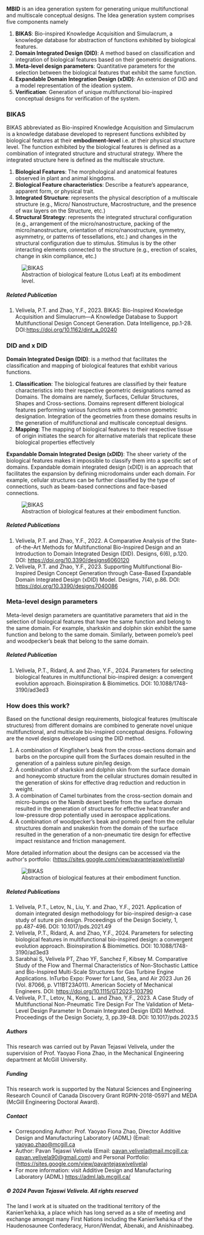 **MBID** is an idea generation system for generating unique multifunctional and multiscale conceptual designs. The Idea generation system comprises five components namely

1. **BIKAS**: Bio-inspired Knowledge Acquisition and Simulacrum, a knowledge database for abstraction of functions exhibited by biological features.
2. **Domain Integrated Design (DID)**: A method based on classification and integration of biological features based on their geometric designations.
3. **Meta-level design parameters**: Quantitative parameters for the selection between the biological features that exhibit the same function.
4. **Expandable Domain Integration Design (xDID)**: An extension of DID and a model representation of the ideation system.
5. **Verification**: Generation of unique multifunctional bio-inspired conceptual designs for verification of the system.

### BIKAS

BIKAS abbreviated as Bio-inspired Knowledge Acquisition and Simulacrum is a knowledge database developed to represent functions exhibited by biological features at their **embodiment-level** i.e. at their physical structure level. The function exhibited by the biological features is defined as a combination of integrated structure and structural strategy. Where the integrated structure here is defined as the multiscale structure.

1. **Biological Features**: The morphological and anatomical features observed in plant and animal kingdoms. 
2. **Biological Feature characteristics**: Describe a feature’s appearance, apparent form, or physical trait.
3. **Integrated Structure**: represents the physical description of a multiscale structure (e.g., Micro/ Nanostructure, Macrostructure, and the presence of wax layers on the Structure, etc.)
4. **Structural Strategy**: represents the integrated structural configuration (e.g., arrangement of the micro/nanostructure, packing of the micro/nanostructure, orientation of micro/nanostructure, symmetry, asymmetry, or patterns of 
 tessellations, etc.) and changes in the structural configuration due to stimulus. Stimulus is by the other interacting elements connected to the structure (e.g., erection of scales, change in skin compliance, etc.)

<figure>
    <img src="Image-2.png"
         alt="BIKAS">
    <figcaption>Abstraction of biological feature (Lotus Leaf) at its embodiment level.</figcaption>
</figure>

##### Related Publication

1. Velivela, P.T. and Zhao, Y.F., 2023. BIKAS: Bio-Inspired Knowledge Acquisition and Simulacrum—A Knowledge Database to Support Multifunctional Design Concept Generation. Data Intelligence, pp.1-28.  DOI:https://doi.org/10.1162/dint_a_00240 

### DID and x DID

**Domain Integrated Design (DID)**: is a method that facilitates the classification and mapping of biological features that exhibit various functions. 
1. **Classification**: The biological features are classified by their feature characteristics into their respective geometric designations named as Domains. The domains are namely, Surfaces, Cellular Structures, Shapes and Cross-sections. Domains represent different biological features performing various functions with a common geometric designation.
Integration of the geometries from these domains results in the generation of multifunctional and multiscale conceptual designs.  
2. **Mapping**: The mapping of biological features to their respective tissue of origin initiates the search for alternative materials that replicate these biological properties effectively 

**Expandable Domain Integrated Design (xDID)**: The sheer variety of the biological features makes it impossible to classify them into a specific set of domains. Expandable domain integrated design (xDID) is an approach that facilitates the expansion by defining microdomains under each domain. For example, cellular structures can be further classified by the type of connections, such as beam-based connections and face-based connections. 

<figure>
    <img src="Image-4.png"
         alt="BIKAS">
    <figcaption>Abstraction of biological features at their embodiment function.</figcaption>
</figure>

##### Related Publications

1. Velivela, P.T. and Zhao, Y.F., 2022. A Comparative Analysis of the State-of-the-Art Methods for Multifunctional Bio-Inspired Design and an Introduction to Domain Integrated Design (DID). Designs, 6(6), p.120.  DOI: https://doi.org/10.3390/designs6060120 
2. Velivela, P.T. and Zhao, Y.F., 2023. Supporting Multifunctional Bio-Inspired Design Concept Generation through Case-Based Expandable Domain Integrated Design (xDID) Model. Designs, 7(4), p.86.  DOI: https://doi.org/10.3390/designs7040086 

### Meta-level design parameters

Meta-level design parameters are quantitative parameters that aid in the selection of biological features that have the same function and belong to the same domain. For example, sharkskin and dolphin skin exhibit the same function and belong to the same domain. Similarly, between pomelo’s peel and woodpecker’s beak that belong to the same domain.

##### Related Publication

1. Velivela, P.T., Ridard, A. and Zhao, Y.F., 2024. Parameters for selecting biological features in multifunctional bio-inspired design: a convergent evolution approach. Bioinspiration & Biomimetics. DOI: 10.1088/1748-3190/ad3ed3

### How does this work?

Based on the functional design requirements, biological features (multiscale structures) from different domains are combined to generate novel unique multifunctional, and multiscale bio-inspired conceptual designs. Following are the novel designs developed using the DID method.

1. A combination of Kingfisher’s beak from the cross-sections domain and barbs on the porcupine quill from the Surfaces domain resulted in the generation of a painless suture pin/leg design.
2. A combination of sharkskin and dolphin skin from the surface domain and honeycomb structure from the cellular structures domain resulted in the generation of skins for effective drag reduction and reduction in weight.
3.	A combination of Camel turbinates from the cross-section domain and micro-bumps on the Namib desert beetle from the surface domain resulted in the generation of structures for effective heat transfer and low-pressure drop potentially used in aerospace applications.
4.	A combination of woodpecker’s beak and pomelo peel from the cellular structures domain and snakeskin from the domain of the surface resulted in the generation of a non-pneumatic tire design for effective impact resistance and friction management.

More detailed information about the designs can be accessed via the author's portfolio: (<https://sites.google.com/view/pavantejaswivelivela>)

<figure>
    <img src="Image-5.png"
         alt="BIKAS">
    <figcaption>Abstraction of biological features at their embodiment function.</figcaption>
</figure>

##### Related Publications

1. Velivela, P.T., Letov, N., Liu, Y. and Zhao, Y.F., 2021. Application of domain integrated design methodology for bio-inspired design-a case study of suture pin design. Proceedings of the Design Society, 1, pp.487-496.  DOI: 10.1017/pds.2021.49
2.  Velivela, P.T., Ridard, A. and Zhao, Y.F., 2024. Parameters for selecting biological features in multifunctional bio-inspired design: a convergent evolution approach. Bioinspiration & Biomimetics. DOI: 10.1088/1748-3190/ad3ed3
3. Sarabhai S, Velivela PT, Zhao YF, Sanchez F, Kibsey M. Comparative Study of the Flow and Thermal Characteristics of Non-Stochastic Lattice and Bio-Inspired Multi-Scale Structures for Gas Turbine Engine Applications. InTurbo Expo: Power for Land, Sea, and Air 2023 Jun 26 (Vol. 87066, p. V11BT23A011). American Society of Mechanical Engineers. DOI: https://doi.org/10.1115/GT2023-103790
4. Velivela, P.T., Letov, N., Kong, L. and Zhao, Y.F., 2023. A Case Study of Multifunctional Non-Pneumatic Tire Design For The Validation of Meta-Level Design Parameter In Domain Integrated Design (DID) Method. Proceedings of the Design Society, 3, pp.39-48.  DOI: 10.1017/pds.2023.5

##### Authors

This research was carried out by Pavan Tejaswi Velivela, under the supervision of Prof. Yaoyao Fiona Zhao, in the Mechanical Engineering department at McGill University.
  
##### Funding

This research work is supported by the Natural Sciences and Engineering Research Council of Canada Discovery Grant RGPIN-2018-05971 and MEDA (McGill Engineering Doctoral Award).
  
##### Contact

- Corresponding Author: Prof. Yaoyao Fiona Zhao, Director Additive Design and Manufacturing Laboratory (ADML) (Email: <yaoyao.zhao@mcgill.ca>  
- Author: Pavan Tejaswi Velivela (Email: <pavan.velivela@mail.mcgill.ca>; <pavan.velivela90@gmail.com>) and Personal Portfolio: (<https://sites.google.com/view/pavantejaswivelivela>)
- For more information: visit Additive Design and Manufacturing Laboratory (ADML) <https://adml.lab.mcgill.ca/>


<h5> &copy; 2024 Pavan Tejaswi Velivela. All rights reserved </h5>
The land I work at is situated on the traditional territory of the Kanien’kehà:ka, a place which has long served as a site of meeting and exchange amongst many First Nations including the Kanien’kehá:ka of the Haudenosaunee Confederacy, Huron/Wendat, Abenaki, and Anishinaabeg.
